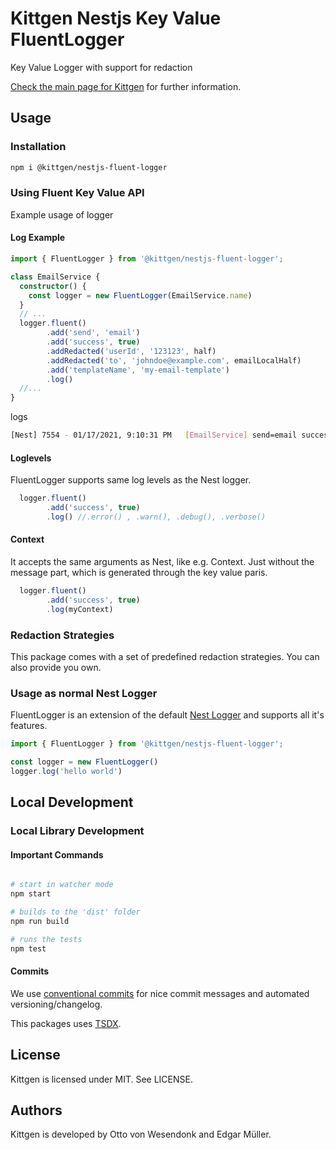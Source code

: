 # Kittgen Nestjs Key Value FluentLogger

Key Value Logger with support for redaction


[Check the main page for Kittgen](https://github.com/kittgen/kittgen-nestjs) for further information.

## Usage

### Installation

```bash
npm i @kittgen/nestjs-fluent-logger
```

### Using Fluent Key Value API
Example usage of logger

#### Log Example
```ts
import { FluentLogger } from '@kittgen/nestjs-fluent-logger';

class EmailService {
  constructor() {
    const logger = new FluentLogger(EmailService.name)
  }
  // ...
  logger.fluent()
        .add('send', 'email')
        .add('success', true)
        .addRedacted('userId', '123123', half)
        .addRedacted('to', 'johndoe@example.com', emailLocalHalf)
        .add('templateName', 'my-email-template')
        .log()
  //...
}
```

logs

```bash
[Nest] 7554 - 01/17/2021, 9:10:31 PM   [EmailService] send=email success=true userId=███123 to=████doe@example.com templateName=my-email-template
```

#### Loglevels

FluentLogger supports same log levels as the Nest logger.

```ts
  logger.fluent()
        .add('success', true)
        .log() //.error() , .warn(), .debug(), .verbose()
```
#### Context

It accepts the same arguments as Nest, like e.g. Context. Just without the message part, which is generated through the key value paris.

```ts
  logger.fluent()
        .add('success', true)
        .log(myContext)
```

### Redaction Strategies
This package comes with a set of predefined redaction strategies. You can also provide you own.

### Usage as normal Nest Logger
FluentLogger is an extension of the default [Nest Logger](https://docs.nestjs.com/techniques/logger) and supports all it's features.

```ts
import { FluentLogger } from '@kittgen/nestjs-fluent-logger';

const logger = new FluentLogger()
logger.log('hello world')
```

## Local Development

### Local Library Development

#### Important Commands
```bash

# start in watcher mode
npm start

# builds to the 'dist' folder
npm run build

# runs the tests
npm test

```

#### Commits

We use [conventional commits](https://www.conventionalcommits.org/en/v1.0.0/) for nice commit messages and automated versioning/changelog.

This packages uses [TSDX](https://github.com/jaredpalmer/tsdx).

## License

Kittgen is licensed under MIT. See LICENSE.

## Authors

Kittgen is developed by Otto von Wesendonk and Edgar Müller.
